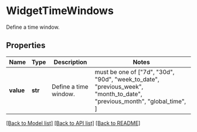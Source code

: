 # WidgetTimeWindows

Define a time window.

## Properties

| Name      | Type    | Description           | Notes                                                                                                                    |
| --------- | ------- | --------------------- | ------------------------------------------------------------------------------------------------------------------------ |
| **value** | **str** | Define a time window. | must be one of ["7d", "30d", "90d", "week_to_date", "previous_week", "month_to_date", "previous_month", "global_time", ] |

[[Back to Model list]](README.md#documentation-for-models) [[Back to API list]](README.md#documentation-for-api-endpoints) [[Back to README]](README.md)

